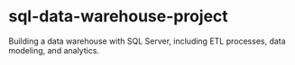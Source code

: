 # sql-data-warehouse-project
Building a data warehouse with SQL Server, including ETL processes, data modeling, and analytics.
